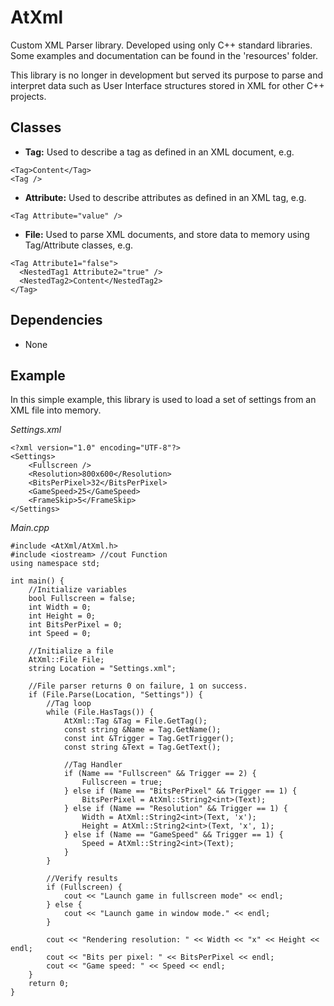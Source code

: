 # AtXml 

Custom XML Parser library. Developed using only C++ standard libraries. Some examples and documentation can be found in the 'resources' folder.

This library is no longer in development but served its purpose to parse and interpret data such as User Interface structures stored in XML for other C++ projects.

## Classes
- **Tag:** Used to describe a tag as defined in an XML document, e.g.
```
<Tag>Content</Tag>
<Tag />
```
- **Attribute:** Used to describe attributes as defined in an XML tag, e.g.
```
<Tag Attribute="value" />
```
- **File:** Used to parse XML documents, and store data to memory using Tag/Attribute classes, e.g.
```
<Tag Attribute1="false">
  <NestedTag1 Attribute2="true" />
  <NestedTag2>Content</NestedTag2>
</Tag>
```

## Dependencies
- None

## Example

In this simple example, this library is used to load a set of settings from an XML file into memory.

*Settings.xml*
```
<?xml version="1.0" encoding="UTF-8"?>
<Settings>
	<Fullscreen />
	<Resolution>800x600</Resolution>
	<BitsPerPixel>32</BitsPerPixel>
	<GameSpeed>25</GameSpeed>
	<FrameSkip>5</FrameSkip>
</Settings>
```

*Main.cpp*
```
#include <AtXml/AtXml.h>
#include <iostream> //cout Function
using namespace std;

int main() {
    //Initialize variables
    bool Fullscreen = false;
    int Width = 0;
    int Height = 0;
    int BitsPerPixel = 0;
    int Speed = 0;

    //Initialize a file
    AtXml::File File;
    string Location = "Settings.xml";

    //File parser returns 0 on failure, 1 on success.
    if (File.Parse(Location, "Settings")) {
        //Tag loop
        while (File.HasTags()) {
            AtXml::Tag &Tag = File.GetTag();
            const string &Name = Tag.GetName();
            const int &Trigger = Tag.GetTrigger();
            const string &Text = Tag.GetText();

            //Tag Handler
            if (Name == "Fullscreen" && Trigger == 2) {
                Fullscreen = true;
            } else if (Name == "BitsPerPixel" && Trigger == 1) {
                BitsPerPixel = AtXml::String2<int>(Text);
            } else if (Name == "Resolution" && Trigger == 1) {
                Width = AtXml::String2<int>(Text, 'x');
                Height = AtXml::String2<int>(Text, 'x', 1);
            } else if (Name == "GameSpeed" && Trigger == 1) {
                Speed = AtXml::String2<int>(Text);
            }
        }

        //Verify results
        if (Fullscreen) {
            cout << "Launch game in fullscreen mode" << endl;
        } else {
            cout << "Launch game in window mode." << endl;
        }

        cout << "Rendering resolution: " << Width << "x" << Height << endl;
        cout << "Bits per pixel: " << BitsPerPixel << endl;
        cout << "Game speed: " << Speed << endl;
    }
    return 0;
}
```
